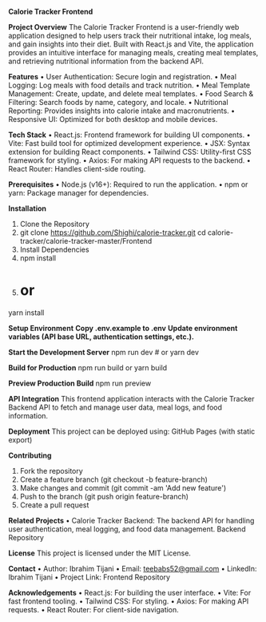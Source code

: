 **Calorie Tracker Frontend**

**Project Overview**
The Calorie Tracker Frontend is a user-friendly web application designed to help users track their nutritional intake, log meals, and gain insights into their diet. Built with React.js and Vite, the application provides an intuitive interface for managing meals, creating meal templates, and retrieving nutritional information from the backend API.

**Features**
•	User Authentication: Secure login and registration.
•	Meal Logging: Log meals with food details and track nutrition.
•	Meal Template Management: Create, update, and delete meal templates.
•	Food Search & Filtering: Search foods by name, category, and locale.
•	Nutritional Reporting: Provides insights into calorie intake and macronutrients.
•	Responsive UI: Optimized for both desktop and mobile devices.

**Tech Stack**
•	React.js: Frontend framework for building UI components.
•	Vite: Fast build tool for optimized development experience.
•	JSX: Syntax extension for building React components.
•	Tailwind CSS: Utility-first CSS framework for styling.
•	Axios: For making API requests to the backend.
•	React Router: Handles client-side routing.

**Prerequisites**
•	Node.js (v16+): Required to run the application.
•	npm or yarn: Package manager for dependencies.

**Installation**
1.	Clone the Repository
2.	git clone https://github.com/Shighi/calorie-tracker.git
    cd calorie-tracker/calorie-tracker-master/Frontend
3.	Install Dependencies
4.	npm install
5.	# or
yarn install

**Setup Environment**
	**Copy .env.example to .env**
  **Update environment variables (API base URL, authentication settings, etc.).**
  
**Start the Development Server**
    npm run dev
    # or
  yarn dev
  
**Build for Production**
  npm run build
    or
  yarn build
  
**Preview Production Build**
  npm run preview
  
**API Integration**
This frontend application interacts with the Calorie Tracker Backend API to fetch and manage user data, meal logs, and food information.

**Deployment**
This project can be deployed using:
GitHub Pages (with static export)

**Contributing**
1.	Fork the repository
2.	Create a feature branch (git checkout -b feature-branch)
3.	Make changes and commit (git commit -am 'Add new feature')
4.	Push to the branch (git push origin feature-branch)
5.	Create a pull request
   
**Related Projects**
•	Calorie Tracker Backend: The backend API for handling user authentication, meal logging, and food data management. Backend Repository

**License**
This project is licensed under the MIT License.

**Contact**
•	Author: Ibrahim Tijani
•	Email: teebabs52@gmail.com
•	LinkedIn: Ibrahim Tijani
•	Project Link: Frontend Repository

**Acknowledgements**
•	React.js: For building the user interface.
•	Vite: For fast frontend tooling.
•	Tailwind CSS: For styling.
•	Axios: For making API requests.
•	React Router: For client-side navigation.


